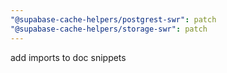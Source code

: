 ```yaml
---
"@supabase-cache-helpers/postgrest-swr": patch
"@supabase-cache-helpers/storage-swr": patch
---
```


add imports to doc snippets
